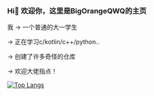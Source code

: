 
### Hi👋 欢迎你，这里是BigOrangeQWQ的主页

我 -> 一个普通的大一学生

   -> 正在学习c/kotlin/c++/python..
   
   -> 创建了许多奇怪的仓库
   
   ->  欢迎大佬指点！
   
[![Top Langs](https://github-readme-stats.vercel.app/api/top-langs/?username=OrangeQWQ&layout=compact)](https://github.com/anuraghazra/github-readme-stats)
